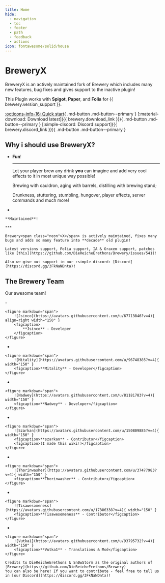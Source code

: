 ```yaml
--- 
title: Home
hide:
  - navigation
  - toc
  - footer
  - path
  - feedback
  - actions
icon: fontawesome/solid/house
---
```


<h1 class="white">  
    Brewery<span class="neon">X</span>
</h1>

BreweryX is an actively maintained fork of Brewery which includes many new features, bug fixes and gives support to the inactive plugin!

This Plugin works with **Spigot**, **Paper**, and **Folia** for {{ brewery.version_support }}.

[:octicons-info-16: Quick start](guide/recipies.md){ .md-button .md-button--primary }
[:material-download: Download latest]({{ brewery.download_link }}){ .md-button .md-button--primary }
[:simple-discord: Discord support]({{ brewery.discord_link }}){ .md-button .md-button--primary }

## Why i should use Brewery<span class="neon">X</span>?

<div class="grid cards" markdown>

- 
    **Fun**!

    ***

    Let your player brew any drink **you** can imagine and add very cool effects to it in most unique way possible!

    Brewing with cauldron, aging with barrels, distilling with brewing stand;

    Drunkness, stuttering, stumbling, hungover, player effects, server commands and much more!

- 

    **Maintained**!

    ***

    Brewery<span class="neon">X</span> is actively maintained, fixes many bugs and adds so many feature into **decade** old plugin!

    Latest versions support, Folia support, IA & Oraxen support, patches like [this](https://github.com/DieReicheErethons/Brewery/issues/541)!

    Also we give out support in our :simple-discord: [Discord](https://discord.gg/3FkNaNDnta)!
</div>


## The Brewery Team

Our awesome team!

<div class="grid cards" markdown>
-  

    <figure markdown="span">
        ![Jsinco](https://avatars.githubusercontent.com/u/67713846?v=4){ align=right width="150" }
        <figcaption>
            **Jsinco** - Developer
        </figcaption>
    </figure>

</div>

<div class="grid cards" markdown>

-  

    <figure markdown="span">
        ![Mitality](https://avatars.githubusercontent.com/u/96748385?v=4){ width="150" }
        <figcaption>**Mitality** - Developer</figcaption>
    </figure>

- 

    <figure markdown="span">
        ![Nadwey](https://avatars.githubusercontent.com/u/81181783?v=4){ width="150" }
        <figcaption>**Nadwey** - Developer</figcaption>
    </figure>

-  

    <figure markdown="span">
        ![Szarkan](https://avatars.githubusercontent.com/u/150809885?v=4){ width="150" }
        <figcaption>**szarkan** - Contributor</figcaption>
        <figcaption>(I made this wiki!)</figcaption>
    </figure>

-  

    <figure markdown="span">
        ![Thorinwasher](https://avatars.githubusercontent.com/u/37477983?v=4){ width="150" }
        <figcaption>**Thorinwasher** - Contributor</figcaption>
    </figure>

-  

    <figure markdown="span">
        ![Tisawesomeness](https://avatars.githubusercontent.com/u/17386338?v=4){ width="150" }
        <figcaption>**Tisawesomeness** - Contributor</figcaption>
    </figure>

- 

    <figure markdown="span">
        ![Vutka1](https://avatars.githubusercontent.com/u/93795732?v=4){ width="150" }
        <figcaption>**Vutka1** - Translations & Mod</figcaption>
    </figure>

    Credits to DieReicheErethons & Sn0wStorm as the original authors of [Brewery](https://github.com/DieReicheErethons/Brewery)
    You can also be here! If you want to contribute - feel free to tell us in [our Discord](https://discord.gg/3FkNaNDnta)!


</div>
